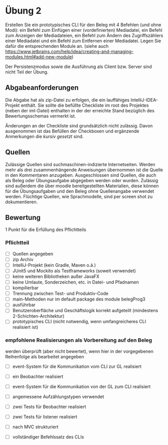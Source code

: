 # Übung 2
Erstellen Sie ein prototypisches CLI für den Beleg mit 4 Befehlen (und ohne Modi): ein Befehl zum Einfügen einer (vordefinierten) Mediadatei, ein Befehl zum Anzeigen der Mediadateien, ein Befehl zum Ändern des Zugriffszählers einer Mediadatei und ein Befehl zum Entfernen einer Mediadatei.
Legen Sie dafür die entsprechenden Module an. (siehe auch https://www.jetbrains.com/help/idea/creating-and-managing-modules.html#add-new-module)

Der Persistenzmodus sowie die Ausführung als Client bzw. Server sind nicht Teil der Übung.

## Abgabeanforderungen
Die Abgabe hat als zip-Datei zu erfolgen, die ein lauffähiges IntelliJ-IDEA-Projekt enthält. Sie sollte die befüllte Checkliste im root des Projektes (neben der iml-Datei) enthalten in der der erreichte Stand bezüglich des Bewertungsschemas vermerkt ist.

Änderungen an der Checkliste sind grundsätzlich nicht zulässig. Davon ausgenommen ist das Befüllen der Checkboxen und ergänzende Anmerkungen die _kursiv gesetzt_ sind.

## Quellen
Zulässige Quellen sind suchmaschinen-indizierte Internetseiten. Werden mehr als drei zusammenhängende Anweisungen übernommen ist die Quelle in den Kommentaren anzugeben. Ausgeschlossen sind Quellen, die auch als Beleg oder Übungsaufgabe abgegeben werden oder wurden. Zulässig sind außerdem die über moodle bereitgestellten Materialien, diese können für die Übungsaufgaben und den Beleg ohne Quellenangabe verwendet werden.
Flüchtige Quellen, wie Sprachmodelle, sind per screen shot zu dokumentieren.

## Bewertung
1 Punkt für die Erfüllung des Pflichtteils

### Pflichtteil
- [ ] Quellen angegeben
- [ ] zip Archiv
- [ ] IntelliJ-Projekt (kein Gradle, Maven o.ä.)
- [ ] JUnit5 und Mockito als Testframeworks (soweit verwendet)
- [ ] keine weiteren Bibliotheken außer JavaFX
- [ ] keine Umlaute, Sonderzeichen, etc. in Datei- und Pfadnamen
- [ ] kompilierbar
- [ ] Trennung zwischen Test- und Produktiv-Code
- [ ] main-Methoden nur im default package des module belegProg3
- [ ] ausführbar
- [ ] Benutzeroberfläche und Geschäftslogik korrekt aufgeteilt (mindestens 2-Schichten-Architektur)
- [ ] prototypisches CLI (nicht notwendig, wenn umfangreicheres CLI realisiert ist)

### empfohlene Realisierungen als Vorbereitung auf den Beleg
werden überprüft (aber nicht bewertet), wenn hier in der vorgegebenen Reihenfolge als bearbeitet angegeben
- [ ] event-System für die Kommunikation vom CLI zur GL realisiert
- [ ] ein Beobachter realisiert
- [ ] event-System für die Kommunikation von der GL zum CLI realisiert
- [ ] angemessene Aufzählungstypen verwendet
- [ ] zwei Tests für Beobachter realisiert
- [ ] zwei Tests für listener realisiert
- [ ] nach MVC strukturiert
- [ ] vollständiger Befehlssatz des CLIs

